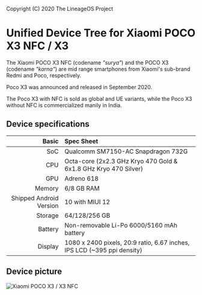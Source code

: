 Copyright (C) 2020 The LineageOS Project

Unified Device Tree for Xiaomi POCO X3 NFC / X3
===============================================

The Xiaomi POCO X3 NFC (codename _"surya"_) and the POCO X3 (codename _"karna"_) are mid range 
smartphones from Xiaomi's sub-brand Redmi and Poco, respectively.

Poco X3 was announced and released in September 2020.

The Poco X3 with NFC is sold as global and UE variants, while the Poco X3 without NFC is 
commercialized manily in India.

## Device specifications

Basic   | Spec Sheet
-------:|:-------------------------
SoC     | Qualcomm SM7150-AC Snapdragon 732G 
CPU     | Octa-core (2x2.3 GHz Kryo 470 Gold & 6x1.8 GHz Kryo 470 Silver)
GPU     | Adreno 618
Memory  | 6/8 GB RAM
Shipped Android Version | 10 with MIUI 12
Storage | 64/128/256 GB
Battery | Non-removable Li-Po 6000/5160 mAh battery
Display | 1080 x 2400 pixels, 20:9 ratio, 6.67 inches, IPS LCD (~395 ppi density)

## Device picture

![Xiaomi POCO X3 / X3 NFC](https://fdn2.gsmarena.com/vv/pics/xiaomi/xiaomi-poco-x3-nfc-1.jpg "Xiaomi POCO X3 NFC")
